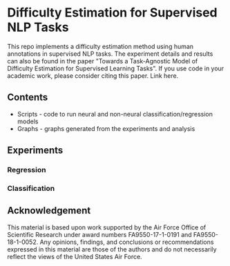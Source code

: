 # Difficulty Estimation for Supervised NLP Tasks

This repo implements a difficulty estimation method using human annotations in supervised NLP tasks. The experiment details and results can also be found in the paper "Towards a Task-Agnostic Model of Difficulty Estimation for Supervised Learning Tasks". If you use code in your academic work, please consider citing this paper. Link here.

## Contents

* Scripts - code to run neural and non-neural classification/regression models
* Graphs - graphs generated from the experiments and analysis

## Experiments

### Regression


### Classification


## Acknowledgement
This material is based upon work supported by the Air Force Office of Scientific Research under award numbers FA9550-17-1-0191 and FA9550-18-1-0052. Any opinions, findings, and conclusions or recommendations expressed in this material are those of the authors and do not necessarily reflect the views of the United States Air Force.
